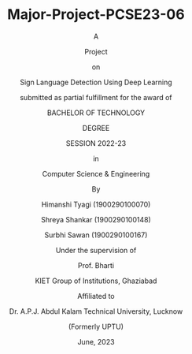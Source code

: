 <h1 align="center"> Major-Project-PCSE23-06 </h1>



<div align="center">
  A 
  
  Project

  on

  Sign Language Detection Using Deep Learning

  submitted as partial fulfillment for the award of

  BACHELOR OF TECHNOLOGY

  DEGREE

  SESSION 2022-23

  in

  Computer Science & Engineering

  By

  Himanshi Tyagi (1900290100070)

  Shreya Shankar (1900290100148)

  Surbhi Sawan (1900290100167)

  Under the supervision of

  Prof. Bharti

  KIET Group of Institutions, Ghaziabad

  Affiliated to

  Dr. A.P.J. Abdul Kalam Technical University, Lucknow

  (Formerly UPTU)

  June, 2023
  
<!-- <\div> -->

